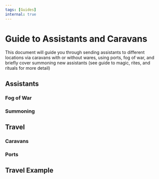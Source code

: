 ```yaml
---
tags: [Guides]
internal: true
---
```


# Guide to Assistants and Caravans

This document will guide you through sending assistants to different locations via caravans with or without wares, using ports, fog of war, and briefly cover summoning new assistants (see guide to magic, rites, and rituals for more detail)

## Assistants

### Fog of War

### Summoning

## Travel

### Caravans

### Ports

## Travel Example
